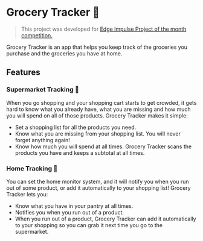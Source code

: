 # Grocery Tracker 🥑

> This project was developed for [Edge Impulse Project of the month competition.](https://www.edgeimpulse.com/projectofthemonth)

Grocery Tracker is an app that helps you keep track of the groceries you purchase and the groceries you have at home.

## Features

### Supermarket Tracking 🛒

When you go shopping and your shopping cart starts to get crowded, it gets hard to know what you already have, what you are missing and how much you will spend on all of those products. Grocery Tracker makes it simple:

- Set a shopping list for all the products you need.
- Know what you are missing from your shopping list. You will never forget anything again!
- Know how much you will spend at all times. Grocery Tracker scans the products you have and keeps a subtotal at all times.

### Home Tracking 🏡

You can set the home monitor system, and it will notify you when you run out of some product, or add it automatically to your shopping list! Grocery Tracker lets you:

- Know what you have in your pantry at all times.
- Notifies you when you run out of a product.
- When you run out of a product, Grocery Tracker can add it automatically to your shopping so you can grab it next time you go to the supermarket.
